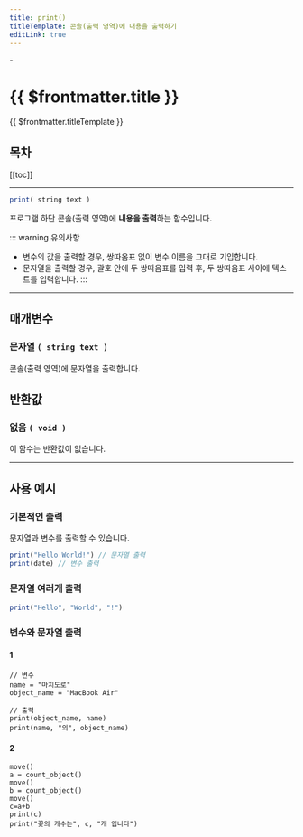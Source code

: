 ```yaml
---
title: print()
titleTemplate: 콘솔(출력 영역)에 내용을 출력하기
editLink: true
---
```

<Badge type="info" text="함수" /><Badge type="tip" text="기본" /> - <Badge type="info" text="출력" />

# {{ $frontmatter.title }}
{{ $frontmatter.titleTemplate }}
## 목차
[[toc]]
***
```javascript
print( string text )
```
프로그램 하단 콘솔(출력 영역)에 **내용을 출력**하는 함수입니다.

::: warning 유의사항
* 변수의 값을 출력할 경우, 쌍따옴표 없이 변수 이름을 그대로 기입합니다.
* 문자열을 출력할 경우, 괄호 안에 두 쌍따옴표를 입력 후, 두 쌍따옴표 사이에 텍스트를 입력합니다.
:::

***
## 매개변수
### **문자열 ```( string text )```**
콘솔(출력 영역)에 문자열을 출력합니다.
## 반환값
### **없음 ```( void )```**
이 함수는 반환값이 없습니다.
***

## 사용 예시
### 기본적인 출력
문자열과 변수를 출력할 수 있습니다.
```javascript
print("Hello World!") // 문자열 출력
print(date) // 변수 출력
```
### 문자열 여러개 출력
```javascript
print("Hello", "World", "!")
```
### 변수와 문자열 출력
#### 1
```javascript{6-7}
// 변수
name = "마치도로"
object_name = "MacBook Air"

// 출력
print(object_name, name)
print(name, "의", object_name)
```
#### 2
```javascript{7-8}
move()
a = count_object()
move()
b = count_object()
move()
c=a+b
print(c)
print("꽃의 개수는", c, "개 입니다")
```
